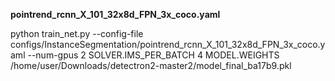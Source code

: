 **pointrend_rcnn_X_101_32x8d_FPN_3x_coco.yaml**

python train_net.py --config-file configs/InstanceSegmentation/pointrend_rcnn_X_101_32x8d_FPN_3x_coco.yaml --num-gpus 2 SOLVER.IMS_PER_BATCH 4 MODEL.WEIGHTS /home/user/Downloads/detectron2-master2/model_final_ba17b9.pkl

